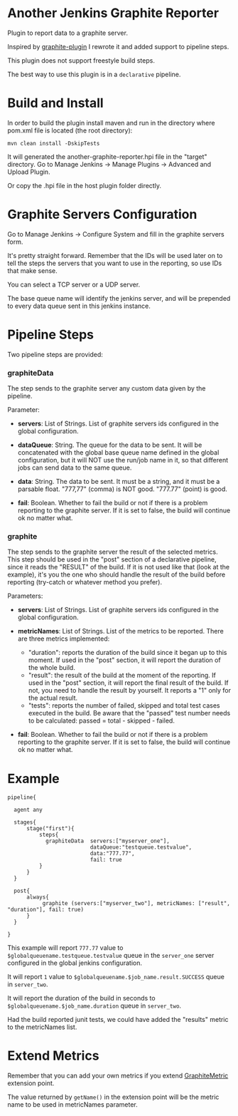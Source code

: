 # Another Jenkins Graphite Reporter

Plugin to report data to a graphite server.

Inspired by  [graphite-plugin](https://github.com/jenkinsci/graphite-plugin) I rewrote it and added support to pipeline steps. 

This plugin does not support freestyle build steps.

The best way to use this plugin is in a `declarative` pipeline.


# Build and Install
In order to build the plugin install maven and run in the directory where pom.xml file is located (the root directory):

    mvn clean install -DskipTests
    
It will generated the another-graphite-reporter.hpi file in the "target" directory. Go to Manage Jenkins -> Manage Plugins -> Advanced and Upload Plugin.

Or copy the .hpi file in the host plugin folder directly.


# Graphite Servers Configuration

Go to Manage Jenkins -> Configure System and fill in the graphite servers form.

It's pretty straight forward. Remember that the IDs will be used later on to tell the steps the servers that you want to use in the reporting, so use IDs that make sense.

You can select a TCP server or a UDP server.

The base queue name will identify the jenkins server, and will be prepended to every data queue sent in this jenkins instance.


# Pipeline Steps

Two pipeline steps are provided:

### graphiteData

The step sends to the graphite server any custom data given by the pipeline.

Parameter:

- **servers**: List of Strings. List of graphite servers ids configured in the global configuration.
- **dataQueue**: String. The queue for the data to be sent. It will be concatenated with the global base queue name defined in the global configuration, but it will NOT use the run/job name in it, so that different jobs can send data to the same queue.
 
- **data**: String. The data to be sent. It must be a string, and it must be a parsable float. "777,77" (comma) is NOT good. "777.77" (point) is good.
- **fail**: Boolean. Whether to fail the build or not if there is a problem reporting to the graphite server. If it is set to false, the build will continue ok no matter what.


### graphite

The step sends to the graphite server the result of the selected metrics. This step should be used in the "post" section of a declarative pipeline, since it reads the "RESULT" of the build. If it is not used like that (look at the example), it's you the one who should handle the result of the build before reporting (try-catch or whatever method you prefer).

Parameters:

- **servers**: List of Strings. List of graphite servers ids configured in the global configuration.
- **metricNames**: List of Strings. List of the metrics to be reported. There are three metrics implemented:
  *  "duration": reports the duration of the build since it began up to this moment. If used in the "post" section, it will report the duration of the whole build.
  *  "result": the result of the build at the moment of the reporting. If used in the "post" section, it will report the final result of the build. If not, you need to handle the result by yourself. It reports a "1" only for the actual result.
  *  "tests": reports the number of failed, skipped and total test cases executed in the build. Be aware that the "passed" test number needs to be calculated: passed = total - skipped - failed.

- **fail**: Boolean. Whether to fail the build or not if there is a problem reporting to the graphite server. If it is set to false, the build will continue ok no matter what.




# Example

    pipeline{

      agent any
    
      stages{
          stage("first"){
              steps{
                graphiteData  servers:["myserver_one"], 
                              dataQueue:"testqueue.testvalue", 
                              data:"777.77",
                              fail: true
              }
          }    
      }

      post{
          always{
               graphite (servers:["myserver_two"], metricNames: ["result", "duration"], fail: true)
          }       
      } 

    }

This example will report `777.77` value to `$globalqueuename.testqueue.testvalue` queue in the  `server_one` server configured in the global jenkins configuration.

It will report `1` value to `$globalqueuename.$job_name.result.SUCCESS` queue in `server_two`.

It will report the duration of the build in seconds to `$globalqueuename.$job_name.duration` queue in `server_two`.

Had the build reported junit tests, we could have added the "results" metric to the metricNames list.

# Extend Metrics

Remember that you can add your own metrics if you extend [GraphiteMetric](src/main/java/org/jenkinsci/plugins/another/graphite/metrics/GraphiteMetric.java) extension point.

The value returned by `getName()` in the extension point will be the metric name to be used in metricNames parameter.
